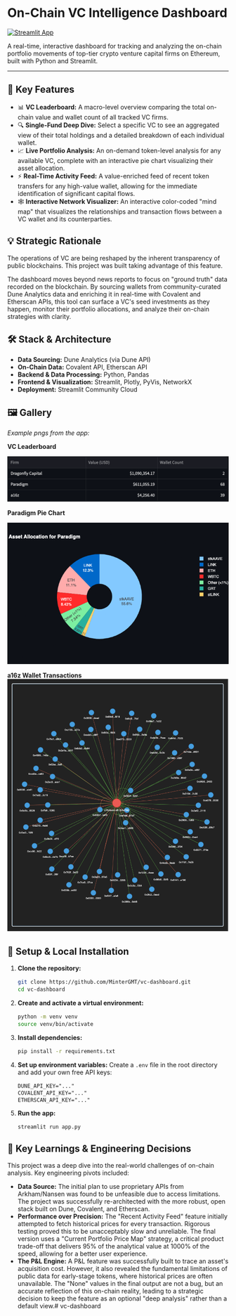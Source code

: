 # On-Chain VC Intelligence Dashboard

[![Streamlit App](https://static.streamlit.io/badges/streamlit_badge_black_white.svg)](https://[YOUR-APP-URL-HERE].streamlit.app)

A real-time, interactive dashboard for tracking and analyzing the on-chain portfolio movements of top-tier crypto venture capital firms on Ethereum, built with Python and Streamlit.

---

## 📸 Key Features

*   📊 **VC Leaderboard:** A macro-level overview comparing the total on-chain value and wallet count of all tracked VC firms.
*   🔍 **Single-Fund Deep Dive:** Select a specific VC to see an aggregated view of their total holdings and a detailed breakdown of each individual wallet.
*   📈 **Live Portfolio Analysis:** An on-demand token-level analysis for any available VC, complete with an interactive pie chart visualizing their asset allocation.
*   ⚡ **Real-Time Activity Feed:** A value-enriched feed of recent token transfers for any high-value wallet, allowing for the immediate identification of significant capital flows.
*   🕸️ **Interactive Network Visualizer:** An interactive color-coded "mind map" that visualizes the relationships and transaction flows between a VC wallet and its counterparties.

## 💡 Strategic Rationale

The operations of VC are being reshaped by the inherent transparency of public blockchains. This project was built taking advantage of this feature.

The dashboard moves beyond news reports to focus on "ground truth" data recorded on the blockchain. By sourcing wallets from community-curated Dune Analytics data and enriching it in real-time with Covalent and Etherscan APIs, this tool can surface a VC's seed investments as they happen, monitor their portfolio allocations, and analyze their on-chain strategies with clarity.

## 🛠️ Stack & Architecture

*   **Data Sourcing:** Dune Analytics (via Dune API)
*   **On-Chain Data:** Covalent API, Etherscan API
*   **Backend & Data Processing:** Python, Pandas
*   **Frontend & Visualization:** Streamlit, Plotly, PyVis, NetworkX
*   **Deployment:** Streamlit Community Cloud

## 🖼️ Gallery

*Example pngs from the app:*

**VC Leaderboard**

![VC Leaderboard](./screenshots/vc_leaderboard.png)

**Paradigm Pie Chart**

![Paradigm Pie Chart](./screenshots/paradigm_pie_chart.png)

**a16z Wallet Transactions**
![a16z Wallet Transactions](./screenshots/a16zteam's_wallet_transaction_graph.png)

## 🚀 Setup & Local Installation

1.  **Clone the repository:**
    ```bash
    git clone https://github.com/MinterGMT/vc-dashboard.git
    cd vc-dashboard
    ```
2.  **Create and activate a virtual environment:**
    ```bash
    python -m venv venv
    source venv/bin/activate
    ```
3.  **Install dependencies:**
    ```bash
    pip install -r requirements.txt
    ```
4.  **Set up environment variables:**
    Create a `.env` file in the root directory and add your own free API keys:
    ```
    DUNE_API_KEY="..."
    COVALENT_API_KEY="..."
    ETHERSCAN_API_KEY="..."
    ```
5.  **Run the app:**
    ```bash
    streamlit run app.py
    ```

## 🧠 Key Learnings & Engineering Decisions

This project was a deep dive into the real-world challenges of on-chain analysis. Key engineering pivots included:

*   **Data Source:** The initial plan to use proprietary APIs from Arkham/Nansen was found to be unfeasible due to access limitations. The project was successfully re-architected with the more robust, open stack built on Dune, Covalent, and Etherscan.
*   **Performance over Precision:** The "Recent Activity Feed" feature initially attempted to fetch historical prices for every transaction. Rigorous testing proved this to be unacceptably slow and unreliable. The final version uses a "Current Portfolio Price Map" strategy, a critical product trade-off that delivers 95% of the analytical value at 1000% of the speed, allowing for a better user experience.
*   **The P&L Engine:** A P&L feature was successfully built to trace an asset's acquisition cost. However, it also revealed the fundamental limitations of public data for early-stage tokens, where historical prices are often unavailable. The "None" values in the final output are not a bug, but an accurate reflection of this on-chain reality, leading to a strategic decision to keep the feature as an optional "deep analysis" rather than a default view.# vc-dashboard
